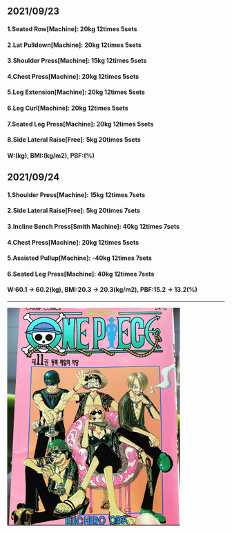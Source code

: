 ## 2021/09/23
#### 1.Seated Row\[Machine\]: 20kg 12times 5sets
#### 2.Lat Pulldown\[Machine\]: 20kg 12times 5sets
#### 3.Shoulder Press\[Machine\]: 15kg 12times 5sets
#### 4.Chest Press\[Machine\]: 20kg 12times 5sets
#### 5.Leg Extension\[Machine\]: 20kg 12times 5sets
#### 6.Leg Curl\[Machine\]: 20kg 12times 5sets
#### 7.Seated Leg Press\[Machine\]: 20kg 12times 5sets
#### 8.Side Lateral Raise\[Free\]: 5kg 20times 5sets
#### W:(kg), BMI:(kg/m2), PBF:(%)

## 2021/09/24
#### 1.Shoulder Press\[Machine\]: 15kg 12times 7sets
#### 2.Side Lateral Raise\[Free\]: 5kg 20times 7sets
#### 3.Incline Bench Press\[Smith Machine\]: 40kg 12times 7sets
#### 4.Chest Press\[Machine\]: 20kg 12times 5sets
#### 5.Assisted Pullup\[Machine\]: -40kg 12times 7sets
#### 6.Seated Leg Press\[Machine\]: 40kg 12times 7sets
#### W:60.1 -> 60.2(kg), BMI:20.3 -> 20.3(kg/m2), PBF:15.2 -> 13.2(%)

---
<img src='./_resources/__011.png' width='400px' />
